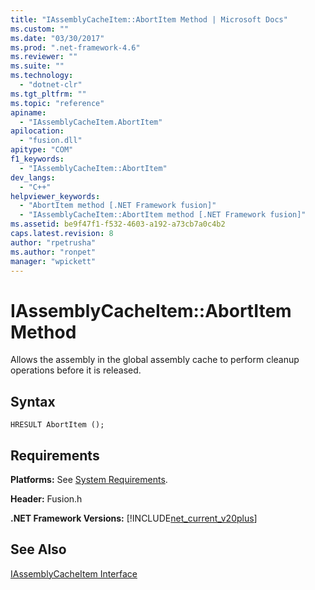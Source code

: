 ```yaml
---
title: "IAssemblyCacheItem::AbortItem Method | Microsoft Docs"
ms.custom: ""
ms.date: "03/30/2017"
ms.prod: ".net-framework-4.6"
ms.reviewer: ""
ms.suite: ""
ms.technology: 
  - "dotnet-clr"
ms.tgt_pltfrm: ""
ms.topic: "reference"
apiname: 
  - "IAssemblyCacheItem.AbortItem"
apilocation: 
  - "fusion.dll"
apitype: "COM"
f1_keywords: 
  - "IAssemblyCacheItem::AbortItem"
dev_langs: 
  - "C++"
helpviewer_keywords: 
  - "AbortItem method [.NET Framework fusion]"
  - "IAssemblyCacheItem::AbortItem method [.NET Framework fusion]"
ms.assetid: be9f47f1-f532-4603-a192-a73cb7a0c4b2
caps.latest.revision: 8
author: "rpetrusha"
ms.author: "ronpet"
manager: "wpickett"
---
```

# IAssemblyCacheItem::AbortItem Method
Allows the assembly in the global assembly cache to perform cleanup operations before it is released.  
  
## Syntax  
  
```  
HRESULT AbortItem ();  
```  
  
## Requirements  
 **Platforms:** See [System Requirements](../../../../docs/framework/getting-started/system-requirements.md).  
  
 **Header:** Fusion.h  
  
 **.NET Framework Versions:** [!INCLUDE[net_current_v20plus](../../../../includes/net-current-v20plus-md.md)]  
  
## See Also  
 [IAssemblyCacheItem Interface](../../../../docs/framework/unmanaged-api/fusion/iassemblycacheitem-interface.md)
